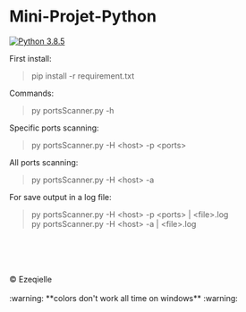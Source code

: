 # Mini-Projet-Python

[![Python 3.8.5](https://img.shields.io/badge/python-3.8.5-blue.svg)](https://www.python.org/downloads/release/python-360/)

First install:
> pip install -r requirement.txt

Commands:
> py portsScanner.py -h

Specific ports scanning:
> py portsScanner.py -H \<host> -p \<ports>

All ports scanning:
> py portsScanner.py -H \<host> -a

For save output in a log file:
> py portsScanner.py -H \<host> -p \<ports> | \<file>.log </br>
> py portsScanner.py -H \<host> -a | \<file>.log
> 
</br>
</br>
</br>
</br>
© Ezeqielle
</br>
</br>
:warning: **colors don't work all time on windows** :warning:
